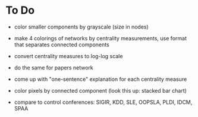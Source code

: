 # To Do

- color smaller components by grayscale (size in nodes)
- make 4 colorings of networks by centrality measurements, use format that separates connected components
- convert centrality measures to log-log scale
- do the same for papers network
- come up with "one-sentence" explanation for each centrality measure
- color pixels by connected component (look this up: stacked bar chart)

- compare to control conferences: SIGIR, KDD, SLE, OOPSLA, PLDI, IDCM, SPAA

